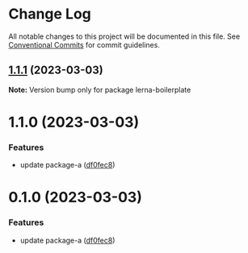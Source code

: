 # Change Log

All notable changes to this project will be documented in this file.
See [Conventional Commits](https://conventionalcommits.org) for commit guidelines.

## [1.1.1](https://github.com/jayounglee92/lerna-boilerplate/compare/v1.1.0...v1.1.1) (2023-03-03)

**Note:** Version bump only for package lerna-boilerplate





# 1.1.0 (2023-03-03)


### Features

* update package-a ([df0fec8](https://github.com/jayounglee92/lerna-boilerplate/commit/df0fec888ea227ded24ead3b7861785d166d532d))





# 0.1.0 (2023-03-03)


### Features

* update package-a ([df0fec8](https://github.com-home/jayounglee92/lerna-boilerplate/commit/df0fec888ea227ded24ead3b7861785d166d532d))
